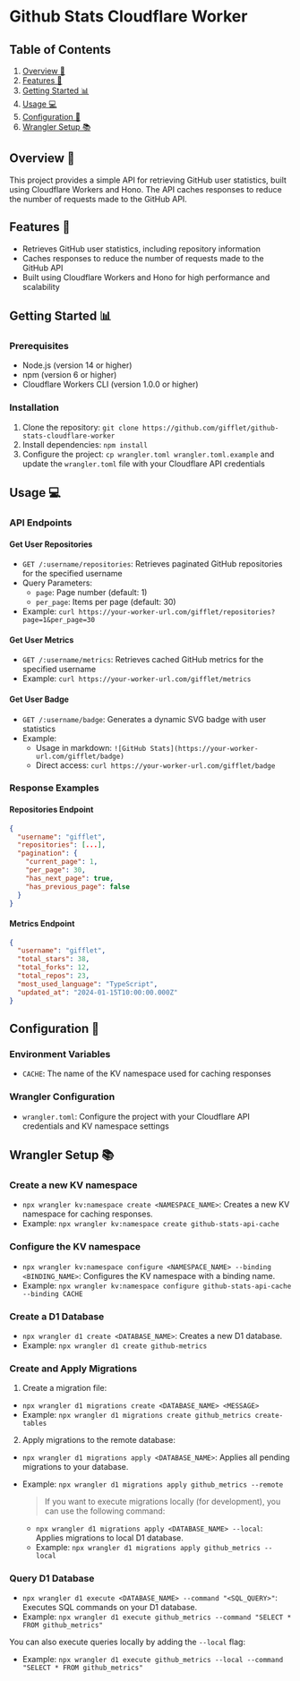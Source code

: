 

**Github Stats Cloudflare Worker**
=====================

**Table of Contents**
-----------------

1. [Overview 🚀](#overview-)
2. [Features 🎉](#features-)
3. [Getting Started 📊](#getting-started-)
4. [Usage 💻](#usage-)
5. [Configuration 🔧](#configuration-)
6. [Wrangler Setup 📚](#wrangler-setup-)

**Overview 🚀**
------------

This project provides a simple API for retrieving GitHub user statistics, built using Cloudflare Workers and Hono. The API caches responses to reduce the number of requests made to the GitHub API.

**Features 🎉**
------------

* Retrieves GitHub user statistics, including repository information
* Caches responses to reduce the number of requests made to the GitHub API
* Built using Cloudflare Workers and Hono for high performance and scalability

**Getting Started 📊**
-------------------

### Prerequisites

* Node.js (version 14 or higher)
* npm (version 6 or higher)
* Cloudflare Workers CLI (version 1.0.0 or higher)

### Installation

1. Clone the repository: `git clone https://github.com/gifflet/github-stats-cloudflare-worker`
2. Install dependencies: `npm install`
3. Configure the project: `cp wrangler.toml wrangler.toml.example` and update the `wrangler.toml` file with your Cloudflare API credentials

**Usage 💻**
---------

### API Endpoints

#### Get User Repositories
* `GET /:username/repositories`: Retrieves paginated GitHub repositories for the specified username
* Query Parameters:
  * `page`: Page number (default: 1)
  * `per_page`: Items per page (default: 30)
* Example: `curl https://your-worker-url.com/gifflet/repositories?page=1&per_page=30`

#### Get User Metrics
* `GET /:username/metrics`: Retrieves cached GitHub metrics for the specified username
* Example: `curl https://your-worker-url.com/gifflet/metrics`

#### Get User Badge
* `GET /:username/badge`: Generates a dynamic SVG badge with user statistics
* Example: 
  * Usage in markdown: `![GitHub Stats](https://your-worker-url.com/gifflet/badge)`
  * Direct access: `curl https://your-worker-url.com/gifflet/badge`

### Response Examples

#### Repositories Endpoint
```json
{
  "username": "gifflet",
  "repositories": [...],
  "pagination": {
    "current_page": 1,
    "per_page": 30,
    "has_next_page": true,
    "has_previous_page": false
  }
}
```

#### Metrics Endpoint
```json
{
  "username": "gifflet",
  "total_stars": 38,
  "total_forks": 12,
  "total_repos": 23,
  "most_used_language": "TypeScript",
  "updated_at": "2024-01-15T10:00:00.000Z"
}
```

**Configuration 🔧**
----------------

### Environment Variables

* `CACHE`: The name of the KV namespace used for caching responses

### Wrangler Configuration

* `wrangler.toml`: Configure the project with your Cloudflare API credentials and KV namespace settings

**Wrangler Setup 📚**
----------------------

### Create a new KV namespace

* `npx wrangler kv:namespace create <NAMESPACE_NAME>`: Creates a new KV namespace for caching responses.
* Example: `npx wrangler kv:namespace create github-stats-api-cache`

### Configure the KV namespace

* `npx wrangler kv:namespace configure <NAMESPACE_NAME> --binding <BINDING_NAME>`: Configures the KV namespace with a binding name.
* Example: `npx wrangler kv:namespace configure github-stats-api-cache --binding CACHE`

### Create a D1 Database

* `npx wrangler d1 create <DATABASE_NAME>`: Creates a new D1 database.
* Example: `npx wrangler d1 create github-metrics`

### Create and Apply Migrations

1. Create a migration file:
* `npx wrangler d1 migrations create <DATABASE_NAME> <MESSAGE>`
* Example: `npx wrangler d1 migrations create github_metrics create-tables`

2. Apply migrations to the remote database:
* `npx wrangler d1 migrations apply <DATABASE_NAME>`: Applies all pending migrations to your database.
* Example: `npx wrangler d1 migrations apply github_metrics --remote`

    > If you want to execute migrations locally (for development), you can use the following command:
    * `npx wrangler d1 migrations apply <DATABASE_NAME> --local`: Applies migrations to local D1 database.
    * Example: `npx wrangler d1 migrations apply github_metrics --local`

### Query D1 Database

* `npx wrangler d1 execute <DATABASE_NAME> --command "<SQL_QUERY>"`: Executes SQL commands on your D1 database.
* Example: `npx wrangler d1 execute github_metrics --command "SELECT * FROM github_metrics"`

You can also execute queries locally by adding the `--local` flag:
* Example: `npx wrangler d1 execute github_metrics --local --command "SELECT * FROM github_metrics"`
